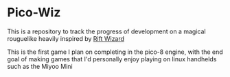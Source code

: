 # Pico-Wiz

This is a repository to track the progress of development on a magical rouguelike heavily inspired by [Rift Wizard](https://store.steampowered.com/app/1271280/Rift_Wizard/)

This is the first game I plan on completing in the pico-8 engine, with the end goal of making games that I'd personally enjoy playing on linux handhelds such as the Miyoo Mini
